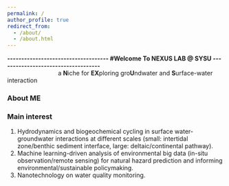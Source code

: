 ```yaml
---
permalink: /
author_profile: true
redirect_from: 
  - /about/
  - /about.html
---
```


**------------------------------------ #Welcome To NEXUS LAB @ SYSU ------------------------------------**  
&nbsp;&nbsp;&nbsp;&nbsp;&nbsp;&nbsp;&nbsp;&nbsp;&nbsp;&nbsp;&nbsp;&nbsp;&nbsp;&nbsp;&nbsp;&nbsp;&nbsp;&nbsp;&nbsp;&nbsp;&nbsp;&nbsp;&nbsp;&nbsp;&nbsp;&nbsp;&nbsp;&nbsp;&nbsp;&nbsp;a **N**iche for **EX**ploring gro**U**ndwater and **S**urface-water interaction 

  
### About ME  

  


  

### Main interest
1) Hydrodynamics and biogeochemical cycling in surface water-groundwater interactions at different scales (small: intertidal zone/benthic sediment interface, large: deltaic/continental pathway).  
2) Machine learning-driven analysis of environmental big data (in-situ observation/remote sensing) for natural hazard prediction and informing environmental/sustainable policymaking.  
3) Nanotechnology on water quality monitoring.
